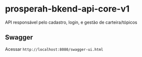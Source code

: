 # prosperah-bkend-api-core-v1
API responsável pelo cadastro, login, e gestão de carteira/tópicos

## Swagger

Acessar `http://localhost:8080/swagger-ui.html` 